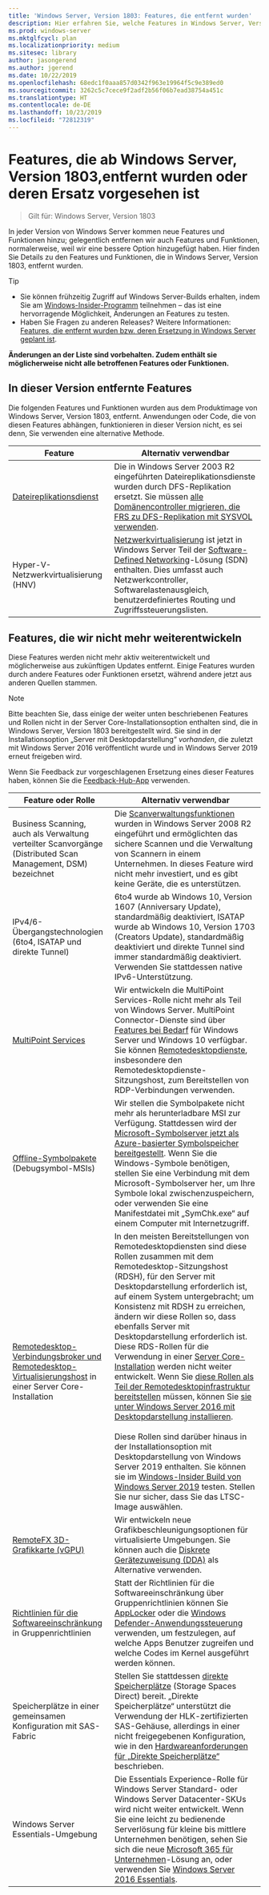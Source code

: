 ```yaml
---
title: 'Windows Server, Version 1803: Features, die entfernt wurden'
description: Hier erfahren Sie, welche Features in Windows Server, Version 1803, oder zukünftigen Releases entfernt oder eingestellt werden.
ms.prod: windows-server
ms.mktglfcycl: plan
ms.localizationpriority: medium
ms.sitesec: library
author: jasongerend
ms.author: jgerend
ms.date: 10/22/2019
ms.openlocfilehash: 68edc1f0aaa857d0342f963e19964f5c9e389ed0
ms.sourcegitcommit: 3262c5c7cece9f2adf2b56f06b7ead38754a451c
ms.translationtype: HT
ms.contentlocale: de-DE
ms.lasthandoff: 10/23/2019
ms.locfileid: "72812319"
---
```

# <a name="features-removed-or-planned-for-replacement-starting-with-windows-server-version-1803"></a>Features, die ab Windows Server, Version 1803,entfernt wurden oder deren Ersatz vorgesehen ist

> Gilt für: Windows Server, Version 1803

In jeder Version von Windows Server kommen neue Features und Funktionen hinzu; gelegentlich entfernen wir auch Features und Funktionen, normalerweise, weil wir eine bessere Option hinzugefügt haben. Hier finden Sie Details zu den Features und Funktionen, die in Windows Server, Version 1803, entfernt wurden.   

> [!TIP]
> - Sie können frühzeitig Zugriff auf Windows Server-Builds erhalten, indem Sie am [Windows-Insider-Programm](https://insider.windows.com) teilnehmen – das ist eine hervorragende Möglichkeit, Änderungen an Features zu testen.
> - Haben Sie Fragen zu anderen Releases? Weitere Informationen: [Features, die entfernt wurden bzw. deren Ersetzung in Windows Server geplant ist](../get-started-19/removed-features.md).

**Änderungen an der Liste sind vorbehalten. Zudem enthält sie möglicherweise nicht alle betroffenen Features oder Funktionen.** 

## <a name="features-we-removed-in-this-release"></a>In dieser Version entfernte Features

Die folgenden Features und Funktionen wurden aus dem Produktimage von Windows Server, Version 1803, entfernt. Anwendungen oder Code, die von diesen Features abhängen, funktionieren in dieser Version nicht, es sei denn, Sie verwenden eine alternative Methode.   

| Feature    | Alternativ verwendbar |
| ----------- | -------------------- |
| [Dateireplikationsdienst](https://support.microsoft.com/en-us/help/4025991/windows-server-version-1709-no-longer-supports-frs)|Die in Windows Server 2003 R2 eingeführten Dateireplikationsdienste wurden durch DFS-Replikation ersetzt. Sie müssen [alle Domänencontroller migrieren, die FRS zu DFS-Replikation mit SYSVOL verwenden](https://blogs.technet.microsoft.com/filecab/2014/06/25/streamlined-migration-of-frs-to-dfsr-sysvol/). |
| Hyper-V-Netzwerkvirtualisierung (HNV)|[Netzwerkvirtualisierung](../networking/sdn/technologies/hyper-v-network-virtualization/whats-new-hyperv-network-virtualization-windows-server.md) ist jetzt in Windows Server Teil der [Software-Defined Networking](../networking/sdn/software-defined-networking.md)-Lösung (SDN) enthalten. Dies umfasst auch Netzwerkcontroller, Softwarelastenausgleich, benutzerdefiniertes Routing und Zugriffssteuerungslisten. |

## <a name="features-were-no-longer-developing"></a>Features, die wir nicht mehr weiterentwickeln

Diese Features werden nicht mehr aktiv weiterentwickelt und möglicherweise aus zukünftigen Updates entfernt. Einige Features wurden durch andere Features oder Funktionen ersetzt, während andere jetzt aus anderen Quellen stammen. 

>[!NOTE]
> Bitte beachten Sie, dass einige der weiter unten beschriebenen Features und Rollen nicht in der Server Core-Installationsoption enthalten sind, die in Windows Server, Version 1803 bereitgestellt wird. Sie sind in der Installationsoption „Server mit Desktopdarstellung“ *vorhanden*, die zuletzt mit Windows Server 2016 veröffentlicht wurde und in Windows Server 2019 erneut freigeben wird.

Wenn Sie Feedback zur vorgeschlagenen Ersetzung eines dieser Features haben, können Sie die [Feedback-Hub-App](https://support.microsoft.com/help/4021566/windows-10-send-feedback-to-microsoft-with-feedback-hub-app) verwenden. 

| Feature oder Rolle    | Alternativ verwendbar |
| ----------- | --------------------- |
| Business Scanning, auch als Verwaltung verteilter Scanvorgänge (Distributed Scan Management, DSM) bezeichnet|Die [Scanverwaltungsfunktionen](https://docs.microsoft.com/previous-versions/windows/it-pro/windows-server-2008-R2-and-2008/dd759124\(v%3dws.11\)) wurden in Windows Server 2008 R2 eingeführt und ermöglichten das sichere Scannen und die Verwaltung von Scannern in einem Unternehmen. In dieses Feature wird nicht mehr investiert, und es gibt keine Geräte, die es unterstützen. |
| IPv4/6-Übergangstechnologien (6to4, ISATAP und direkte Tunnel)|6to4 wurde ab Windows 10, Version 1607 (Anniversary Update), standardmäßig deaktiviert, ISATAP wurde ab Windows 10, Version 1703 (Creators Update), standardmäßig deaktiviert und direkte Tunnel sind immer standardmäßig deaktiviert. Verwenden Sie stattdessen native IPv6-Unterstützung. |
| [MultiPoint Services](../remote/multipoint-services/multipoint-services.md)|Wir entwickeln die MultiPoint Services-Rolle nicht mehr als Teil von Windows Server. MultiPoint Connector-Dienste sind über [Features bei Bedarf](https://docs.microsoft.com/windows-hardware/manufacture/desktop/features-on-demand-v2--capabilities) für Windows Server und Windows 10 verfügbar. Sie können [Remotedesktopdienste](../remote/remote-desktop-services/welcome-to-rds.md), insbesondere den Remotedesktopdienste-Sitzungshost, zum Bereitstellen von RDP-Verbindungen verwenden. |
| [Offline-Symbolpakete](https://docs.microsoft.com/windows-hardware/drivers/debugger/debugger-download-symbols) (Debugsymbol-MSIs)|Wir stellen die Symbolpakete nicht mehr als herunterladbare MSI zur Verfügung. Stattdessen wird der [Microsoft-Symbolserver jetzt als Azure-basierter Symbolspeicher bereitgestellt](https://blogs.msdn.microsoft.com/windbg/2017/10/18/update-on-microsofts-symbol-server/). Wenn Sie die Windows-Symbole benötigen, stellen Sie eine Verbindung mit dem Microsoft-Symbolserver her, um Ihre Symbole lokal zwischenzuspeichern, oder verwenden Sie eine Manifestdatei mit „SymChk.exe“ auf einem Computer mit Internetzugriff. |
| [Remotedesktop-Verbindungsbroker und Remotedesktop-Virtualisierungshost](../remote/remote-desktop-services/desktop-hosting-service.md) in einer Server Core-Installation|In den meisten Bereitstellungen von Remotedesktopdiensten sind diese Rollen zusammen mit dem Remotedesktop-Sitzungshost (RDSH), für den Server mit Desktopdarstellung erforderlich ist, auf einem System untergebracht; um Konsistenz mit RDSH zu erreichen, ändern wir diese Rollen so, dass ebenfalls Server mit Desktopdarstellung erforderlich ist. Diese RDS-Rollen für die Verwendung in einer [Server Core-Installation](../administration/server-core/what-is-server-core.md) werden nicht weiter entwickelt. Wenn Sie [diese Rollen als Teil der Remotedesktopinfrastruktur bereitstellen](../remote/remote-desktop-services/rds-deploy-infrastructure.md) müssen, können Sie [sie unter Windows Server 2016 mit Desktopdarstellung installieren](getting-started-with-server-with-desktop-experience.md). <br/><br/>Diese Rollen sind darüber hinaus in der Installationsoption mit Desktopdarstellung von Windows Server 2019 enthalten. Sie können sie im [Windows-Insider Build von Windows Server 2019](https://docs.microsoft.com/windows-insider/at-work/) testen. Stellen Sie nur sicher, dass Sie das LTSC-Image auswählen. |
| [RemoteFX 3D-Grafikkarte (vGPU)](../remote/remote-desktop-services/rds-remotefx-vgpu.md)|Wir entwickeln neue Grafikbeschleunigungsoptionen für virtualisierte Umgebungen. Sie können auch die [Diskrete Gerätezuweisung (DDA)](../virtualization/hyper-v/plan/plan-for-deploying-devices-using-discrete-device-assignment.md) als Alternative verwenden. |
| [Richtlinien für die Softwareeinschränkung](../identity/software-restriction-policies/software-restriction-policies.md) in Gruppenrichtlinien|Statt der Richtlinien für die Softwareeinschränkung über Gruppenrichtlinien können Sie [AppLocker](https://docs.microsoft.com/windows/security/threat-protection/applocker/applocker-overview) oder die [Windows Defender-Anwendungssteuerung](https://docs.microsoft.com/windows/security/threat-protection/windows-defender-application-control) verwenden, um festzulegen, auf welche Apps Benutzer zugreifen und welche Codes im Kernel ausgeführt werden können. |
| Speicherplätze in einer gemeinsamen Konfiguration mit SAS-Fabric|Stellen Sie stattdessen [direkte Speicherplätze](../storage/storage-spaces/storage-spaces-direct-overview.md) (Storage Spaces Direct) bereit. „Direkte Speicherplätze“ unterstützt die Verwendung der HLK-zertifizierten SAS-Gehäuse, allerdings in einer nicht freigegebenen Konfiguration, wie in den [Hardwareanforderungen für „Direkte Speicherplätze“](../storage/storage-spaces/storage-spaces-direct-hardware-requirements.md) beschrieben. |
| Windows Server Essentials-Umgebung|Die Essentials Experience-Rolle für Windows Server Standard- oder Windows Server Datacenter-SKUs wird nicht weiter entwickelt. Wenn Sie eine leicht zu bedienende Serverlösung für kleine bis mittlere Unternehmen benötigen, sehen Sie sich die neue [Microsoft 365 für Unternehmen](https://www.microsoft.com/microsoft-365/business)-Lösung an, oder verwenden Sie [Windows Server 2016 Essentials](https://docs.microsoft.com/windows-server-essentials/get-started/get-started). |

